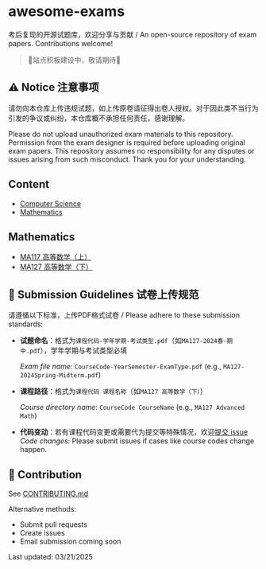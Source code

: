 # awesome-exams

考后复现的开源试题库，欢迎分享与贡献 / An open-source repository of exam papers. Contributions welcome!

>  🚧站点积极建设中，敬请期待🚧

## ⚠️ **Notice 注意事项**  

请勿向本仓库上传违规试题，如上传原卷请征得出卷人授权。对于因此类不当行为引发的争议或纠纷，本仓库概不承担任何责任，感谢理解。

Please do not upload unauthorized exam materials to this repository. Permission from the exam designer is required before uploading original exam papers. This repository assumes no responsibility for any disputes or issues arising from such misconduct. Thank you for your understanding.

## Content

- [Computer Science](#computer-science)
- [Mathematics](#mathematics)

## Mathematics

- [MA117 高等数学（上）]()
- [MA127 高等数学（下）](https://github.com/NikeTacoHub/awesome-exams/tree/main/Mathematics/MA127%20%E9%AB%98%E7%AD%89%E6%95%B0%E5%AD%A6%EF%BC%88%E4%B8%8B%EF%BC%89)

## 📜 **Submission Guidelines 试卷上传规范**  
请遵循以下标准，上传PDF格式试卷 / Please adhere to these submission standards:

- **试题命名**：格式为`课程代码-学年学期-考试类型.pdf`（如`MA127-2024春-期中.pdf`），学年学期与考试类型必填

  *Exam file name*: `CourseCode-YearSemester-ExamType.pdf` (e.g., `MA127-2024Spring-Midterm.pdf`)

- **课程路径**：格式为`课程代码 课程名称`（如`MA127 高等数学（下）`）

  *Course directory name*: `CourseCode CourseName` (e.g., `MA127 Advanced Math`)

- **代码变动**：若有课程代码变更或需要代为提交等特殊情况，欢迎[提交 issue](https://docs.github.com/en/issues/tracking-your-work-with-issues/creating-an-issue)
   *Code changes*: Please submit issues if cases like course codes change happen.

## 🤝 Contribution

See [CONTRIBUTING.md](https://github.com/NikeTacoHub/awesome-courses/blob/main/CONTRIBUTING.md)

Alternative methods:

- Submit pull requests
- Create issues
- Email submission coming soon

Last updated: 03/21/2025